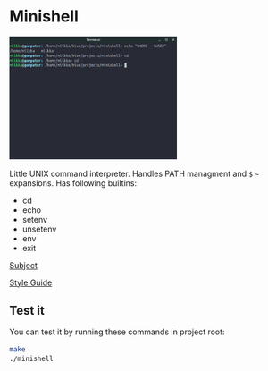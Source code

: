 
# Minishell
<img src="https://github.com/tuommii/minishell/blob/master/MIA.png" width="300">

Little UNIX command interpreter. Handles PATH managment and ```$``` ```~``` expansions. Has following builtins:
* cd
* echo
* setenv
* unsetenv
* env
* exit

[Subject](https://github.com/tuommii/hive_subjects/blob/master/minishell.en.pdf)

[Style Guide](https://github.com/tuommii/hive_subjects/blob/master/norme.en.pdf)

## Test it

You can test it by running these commands in project root:

```bash
make
./minishell
```
